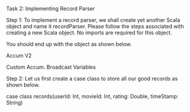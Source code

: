 Task 2: Implementing Record Parser

Step 1: To implement a record parser, we shall create yet another Scala object and name it recordParser. Please follow the steps associated with creating a new Scala object. No imports are required for this object.

You should end up with the object as shown below.

 
Accum V2

Custom Accum.
Broadcast Variables

 


Step 2: Let us first create a case class to store all our good records as shown below.

case class records(userId: Int, movieId: Int, rating: Double, timeStamp: String)

